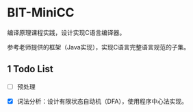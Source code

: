 # BIT-MiniCC

编译原理课程实践，设计实现C语言编译器。

参考老师提供的框架（Java实现），实现C语言完整语言规范的子集。

## 1 Todo List
-[ ] 预处理
-[x] 词法分析：设计有限状态自动机（DFA），使用程序中心法实现。
    
